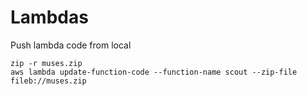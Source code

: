 # Lambdas

Push lambda code from local

```
zip -r muses.zip
aws lambda update-function-code --function-name scout --zip-file fileb://muses.zip
```
